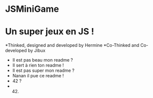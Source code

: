JSMiniGame
==========

Un super jeux en JS !
=====================

*Thinked, designed and developed by Hermine
*Co-Thinked and Co-developed by Jibux

- Il est pas beau mon readme ?
- Il sert à rien ton readme !
- Il est pas super mon readme ?
- Nanan il pue ce readme !
- 42 ?
- 42.
